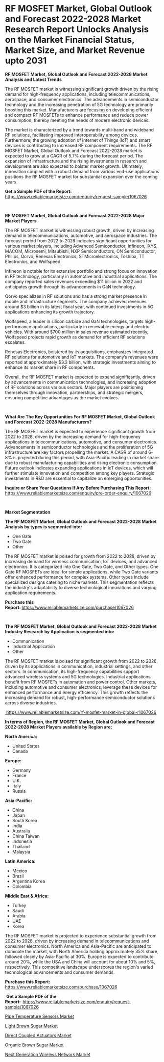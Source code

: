 <p><h1>RF MOSFET Market, Global Outlook and Forecast 2022-2028 Market Research Report Unlocks Analysis on the Market Financial Status, Market Size, and Market Revenue upto 2031</h1></p><p><strong>RF MOSFET Market, Global Outlook and Forecast 2022-2028 Market Analysis and Latest Trends</strong></p>
<p><p>The RF MOSFET market is witnessing significant growth driven by the rising demand for high-frequency applications, including telecommunications, aerospace, and consumer electronics. The advancements in semiconductor technology and the increasing penetration of 5G technology are primarily boosting this market. Manufacturers are focusing on developing efficient and compact RF MOSFETs to enhance performance and reduce power consumption, thereby meeting the needs of modern electronic devices. </p><p>The market is characterized by a trend towards multi-band and wideband RF solutions, facilitating improved interoperability among devices. Furthermore, the growing adoption of Internet of Things (IoT) and smart devices is contributing to increased RF component requirements. The RF MOSFET Market, Global Outlook and Forecast 2022-2028 market is expected to grow at a CAGR of 5.7% during the forecast period. The expansion of infrastructure and the rising investments in research and development are also expected to bolster market growth. Ultimately, innovation coupled with a robust demand from various end-use applications positions the RF MOSFET market for substantial expansion over the coming years.</p></p>
<p><strong>Get a Sample PDF of the Report:&nbsp;</strong> <a href="https://www.reliablemarketsize.com/enquiry/request-sample/1067026?utm_campaign=1103&utm_medium=2&utm_source=Github&utm_content=ia&utm_term=17112024&utm_id=rf-mosfet-market-global-outlook-and-forecast-2022-2028">https://www.reliablemarketsize.com/enquiry/request-sample/1067026</a></p>
<p>&nbsp;</p>
<p><strong>RF MOSFET Market, Global Outlook and Forecast 2022-2028 Major Market Players</strong></p>
<p><p>The RF MOSFET market is witnessing robust growth, driven by increasing demand in telecommunications, automotive, and aerospace industries. The forecast period from 2022 to 2028 indicates significant opportunities for various market players, including Advanced Semiconductor, Infineon, IXYS, MACOM, Microsemi, Mitsubishi, NXP Semiconductors, ON Semiconductor, Philips, Qorvo, Renesas Electronics, STMicroelectronics, Toshiba, TT Electronics, and Wolfspeed.</p><p>Infineon is notable for its extensive portfolio and strong focus on innovation in RF technology, particularly in automotive and industrial applications. The company reported sales revenues exceeding $11 billion in 2022 and anticipates growth through its advancements in GaN technology.</p><p>Qorvo specializes in RF solutions and has a strong market presence in mobile and infrastructure segments. The company achieved revenues around $3 billion in its latest fiscal year, with continued investments in 5G applications enhancing its growth trajectory.</p><p>Wolfspeed, a leader in silicon carbide and GaN technologies, targets high-performance applications, particularly in renewable energy and electric vehicles. With around $700 million in sales revenue estimated recently, Wolfspeed projects rapid growth as demand for efficient RF solutions escalates.</p><p>Renesas Electronics, bolstered by its acquisitions, emphasizes integrated RF solutions for automotive and IoT markets. The company’s revenues were reported at approximately $3.3 billion, with strategic investments aiming to enhance its market share in RF components.</p><p>Overall, the RF MOSFET market is expected to expand significantly, driven by advancements in communication technologies, and increasing adoption of RF solutions across various sectors. Major players are positioning themselves through innovation, partnerships, and strategic mergers, ensuring competitive advantages as the market evolves.</p></p>
<p>&nbsp;</p>
<p><strong>What Are The Key Opportunities For RF MOSFET Market, Global Outlook and Forecast 2022-2028 Manufacturers?</strong></p>
<p><p>The RF MOSFET market is expected to experience significant growth from 2022 to 2028, driven by the increasing demand for high-frequency applications in telecommunications, automotive, and consumer electronics. Advancements in semiconductor technologies and the proliferation of 5G infrastructure are key factors propelling the market. A CAGR of around 6-8% is projected during this period, with Asia-Pacific leading in market share due to robust manufacturing capabilities and rising electronic consumption. Future outlook indicates expanding applications in IoT devices, which will further stimulate innovation and competition among key players. Strategic investments in R&D are essential to capitalize on emerging opportunities.</p></p>
<p><strong>Inquire or Share Your Questions If Any Before Purchasing This Report:</strong> <a href="https://www.reliablemarketsize.com/enquiry/pre-order-enquiry/1067026?utm_campaign=1103&utm_medium=2&utm_source=Github&utm_content=ia&utm_term=17112024&utm_id=rf-mosfet-market-global-outlook-and-forecast-2022-2028">https://www.reliablemarketsize.com/enquiry/pre-order-enquiry/1067026</a></p>
<p>&nbsp;</p>
<p><strong>Market Segmentation</strong></p>
<p><strong>The RF MOSFET Market, Global Outlook and Forecast 2022-2028 Market Analysis by types is segmented into:</strong></p>
<p><ul><li>One Gate</li><li>Two Gate</li><li>Other</li></ul></p>
<p><p>The RF MOSFET market is poised for growth from 2022 to 2028, driven by increasing demand for wireless communication, IoT devices, and advanced electronics. It is categorized into One Gate, Two Gate, and Other types. One Gate RF MOSFETs are ideal for simple applications, while Two Gate variants offer enhanced performance for complex systems. Other types include specialized designs catering to niche markets. This segmentation reflects the industry's adaptability to diverse technological innovations and varying application requirements.</p></p>
<p><strong>Purchase this Report:&nbsp;</strong><a href="https://www.reliablemarketsize.com/purchase/1067026?utm_campaign=1103&utm_medium=2&utm_source=Github&utm_content=ia&utm_term=17112024&utm_id=rf-mosfet-market-global-outlook-and-forecast-2022-2028">https://www.reliablemarketsize.com/purchase/1067026</a></p>
<p>&nbsp;</p>
<p><strong>The RF MOSFET Market, Global Outlook and Forecast 2022-2028 Market Industry Research by Application is segmented into:</strong></p>
<p><ul><li>Communication</li><li>Industrial Application</li><li>Other</li></ul></p>
<p><p>The RF MOSFET market is poised for significant growth from 2022 to 2028, driven by its applications in communication, industrial settings, and other sectors. In communication, its high-frequency capabilities support advanced wireless systems and 5G technologies. Industrial applications benefit from RF MOSFETs in automation and power control. Other markets, including automotive and consumer electronics, leverage these devices for enhanced performance and energy efficiency. This growth reflects the increasing demand for robust, high-performance semiconductor solutions across diverse industries.</p></p>
<p><a href="https://www.reliablemarketsize.com/rf-mosfet-market-in-global-r1067026?utm_campaign=1103&utm_medium=2&utm_source=Github&utm_content=ia&utm_term=17112024&utm_id=rf-mosfet-market-global-outlook-and-forecast-2022-2028">&nbsp;https://www.reliablemarketsize.com/rf-mosfet-market-in-global-r1067026</a></p>
<p><strong>In terms of Region, the RF MOSFET Market, Global Outlook and Forecast 2022-2028 Market Players available by Region are:</strong></p>
<p>
    <p> <strong> North America: </strong>
        <ul>
            <li>United States</li>
            <li>Canada</li>
        </ul>
        </p> 
    <p> <strong> Europe: </strong>
        <ul>
            <li>Germany</li>
            <li>France</li>
            <li>U.K.</li>
            <li>Italy</li>
            <li>Russia</li>
        </ul>
        </p> 
    <p> <strong> Asia-Pacific: </strong>
        <ul>
            <li>China</li>
            <li>Japan</li>
            <li>South Korea</li>
            <li>India</li>
            <li>Australia</li>
            <li>China Taiwan</li>
            <li>Indonesia</li>
            <li>Thailand</li>
            <li>Malaysia</li>
        </ul>
        </p> 
    <p> <strong> Latin America: </strong>
        <ul>
            <li>Mexico</li>
            <li>Brazil</li>
            <li>Argentina Korea</li>
            <li>Colombia</li>
        </ul>
        </p> 
    <p> <strong> Middle East & Africa: </strong>
        <ul>
            <li>Turkey</li>
            <li>Saudi</li>
            <li>Arabia</li>
            <li>UAE</li>
            <li>Korea</li>
        </ul>
    </p>
    </p>
<p><p>The RF MOSFET market is projected to experience substantial growth from 2022 to 2028, driven by increasing demand in telecommunications and consumer electronics. North America and Asia-Pacific are anticipated to dominate the market, with North America holding approximately 35% share, followed closely by Asia-Pacific at 30%. Europe is expected to contribute around 20%, while the USA and China will account for about 10% and 5%, respectively. This competitive landscape underscores the region's varied technological advancements and consumer demands.</p></p>
<p><strong>Purchase this Report: </strong><a href="https://www.reliablemarketsize.com/purchase/1067026?utm_campaign=1103&utm_medium=2&utm_source=Github&utm_content=ia&utm_term=17112024&utm_id=rf-mosfet-market-global-outlook-and-forecast-2022-2028">https://www.reliablemarketsize.com/purchase/1067026</a></p>
<p>&nbsp;<strong>Get a Sample PDF of the Report:&nbsp;&nbsp;</strong><a href="https://www.reliablemarketsize.com/enquiry/request-sample/1067026?utm_campaign=1103&utm_medium=2&utm_source=Github&utm_content=ia&utm_term=17112024&utm_id=rf-mosfet-market-global-outlook-and-forecast-2022-2028">https://www.reliablemarketsize.com/enquiry/request-sample/1067026</a></p>
<p><strong></strong></p>
<p><p><a href="https://issuu.com/reportprime-2/docs/pipe-temperature-sensors-market-siz_ae17b46187d48f?utm_campaign=1103&utm_medium=2&utm_source=Github&utm_content=ia&utm_term=17112024&utm_id=rf-mosfet-market-global-outlook-and-forecast-2022-2028">Pipe Temperature Sensors Market</a></p><p><a href="https://www.linkedin.com/pulse/regional-adaptations-global-light-brown-sugar-market-trends-y0l2f?utm_campaign=1103&utm_medium=2&utm_source=Github&utm_content=ia&utm_term=17112024&utm_id=rf-mosfet-market-global-outlook-and-forecast-2022-2028">Light Brown Sugar Market</a></p><p><a href="https://issuu.com/reportprime-2/docs/direct-coupled-actuators-market-siz_06a907881972a0?utm_campaign=1103&utm_medium=2&utm_source=Github&utm_content=ia&utm_term=17112024&utm_id=rf-mosfet-market-global-outlook-and-forecast-2022-2028">Direct Coupled Actuators Market</a></p><p><a href="https://www.linkedin.com/pulse/regional-adaptations-global-organic-brown-sugar-market-trends-mxsaf?utm_campaign=1103&utm_medium=2&utm_source=Github&utm_content=ia&utm_term=17112024&utm_id=rf-mosfet-market-global-outlook-and-forecast-2022-2028">Organic Brown Sugar Market</a></p><p><a href="https://www.linkedin.com/pulse/next-generation-wireless-network-mosaic-piecing-together-global-5ch3f?utm_campaign=1103&utm_medium=2&utm_source=Github&utm_content=ia&utm_term=17112024&utm_id=rf-mosfet-market-global-outlook-and-forecast-2022-2028">Next Generation Wireless Network Market</a></p></p>